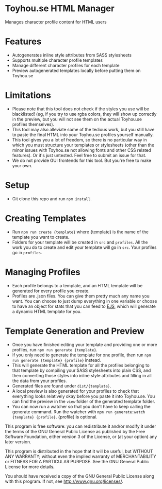 # Toyhou.se HTML Manager
Manages character profile content for HTML users

# Features
- Autogenerates inline style attributes from SASS stylesheets
- Supports multiple character profile templates
- Manage different character profiles for each template
- Preview autogenerated templates locally before putting them on Toyhou.se

# Limitations
- Please note that this tool does not check if the styles you use will be blacklisted! (eg, if you try to use rgba colors, they will show up correctly in the preview, but you will not see them on the actual Toyhou.se profiles themselves).
- This tool may also alleviate some of the tedious work, but you still have to paste the final HTML into your Toyhou.se profiles yourself manually.
- This tool gives you a lot of freedom, so there is no particular way in which you must structure your templates or stylesheets (other than the minor issues with Toyhou.se not allowing fonts and other CSS related features). Or it's just untested. Feel free to submit an issue for that.
- We do not provide GUI frontends for this tool. But you're free to make your own.

# Setup
- Git clone this repo and run `npm install`.

# Creating Templates
- Run `npm run create {template}` where {template} is the name of the template you want to create.
- Folders for your template will be created in `src` and `profiles`. All the work you do to create and edit your template will go in `src`. Your profiles go in `profiles`. 

# Managing Profiles
- Each profile belongs to a template, and an HTML template will be generated for every profile you create.
- Profiles are .json files. You can give them pretty much any name you want. You can choose to just dump everything in one variable or choose to have an object for stats that you can feed to [EJS](http://ejs.co), which will generate a dynamic HTML template for you.

# Template Generation and Preview
- Once you have finished editing your template and providing one or more profiles, run `npm run generate {template}`.
- If you only need to generate the template for one profile, then run `npm run generate {template} {profile}` instead.
- This will generate the HTML template for all the profiles belonging to that template by compiling your SASS stylesheets into plain CSS, and then converting those styles into inline style attributes and filling in all the data from your profiles.
- Generated files are found under `dist/{template}`.
- A local preview is also generated for your profiles to check that everything looks relatively okay before you paste it into Toyhou.se. You can find the preview in the `view` folder of the generated template folder.
- You can now run a watcher so that you don't have to keep calling the generate command. Run the watcher with `npm run generate:watch {template} {profile}`. {profile} is optional.

This program is free software: you can redistribute it and/or modify it under the terms of the GNU General Public License as published by the Free Software Foundation, either version 3 of the License, or (at your option) any later version.

This program is distributed in the hope that it will be useful, but WITHOUT ANY WARRANTY; without even the implied warranty of MERCHANTABILITY or FITNESS FOR A PARTICULAR PURPOSE.  See the GNU General Public License for more details.

You should have received a copy of the GNU General Public License along with this program.  If not, see <http://www.gnu.org/licenses/>.

